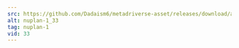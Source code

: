 ```yaml
---
src: https://github.com/Dadaism6/metadriverse-asset/releases/download/assetsv1.0.2/nuplan-1_33.mp4
alt: nuplan-1_33
tag: nuplan-1
vid: 33
---
```

